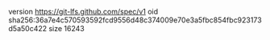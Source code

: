 version https://git-lfs.github.com/spec/v1
oid sha256:36a7e4c570593592fcd9556d48c374009e70e3a5fbc854fbc923173d5a50c422
size 16243
